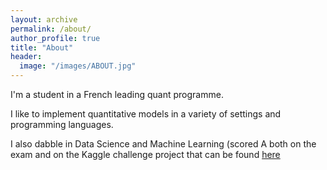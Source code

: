 ```yaml
---
layout: archive
permalink: /about/
author_profile: true
title: "About"
header:
  image: "/images/ABOUT.jpg"
---
```

I'm a student in a French leading quant programme.

I like to implement quantitative models in a variety of settings and programming languages.

I also dabble in Data Science and Machine Learning (scored A both on the exam and on the Kaggle challenge project that can be found [here](/porto-seguro-kaggle-challenge)
